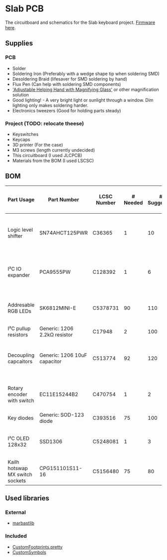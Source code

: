 # Slab PCB
The circuitboard and schematics for the Slab keyboard project. [Firmware here](https://github.com/headblockhead/slab-firmware).

## Supplies
### PCB
- Solder
- Soldering Iron (Preferably with a wedge shape tip when soldering SMD)
- Desoldering Braid (lifesaver for SMD soldering by hand)
- Flux Pen (Can help with soldering SMD components)
- ['Adjustable Helping Hand with Magnifying Glass'](https://www.amazon.co.uk/01902-Adjustable-Magnifying-Soldering-Alligator/dp/B000P42O3C?th=1) or other magnification solution
- Good lighting! - A very bright light or sunlight through a window. Dim lighting only makes soldering harder.
- Electronics tweezers (Good for holding parts steady)
### Project (TODO: relocate theese)
- Keyswitches
- Keycaps
- 3D printer (For the case)
- M3 screws (length currently undecided)
- This circuitboard (I used JLCPCB)
- Materials from the BOM (I used LSCSC)

## BOM
| Part Usage | Part Number | LCSC Number | # Needed | # Suggested | Cost/Unit ($) | Cost/Total ($) | Relative soldering difficulty / 5 | Notes
|---|---|---|---|---|---|---|---|---|
|Logic level shifter|SN74AHCT125PWR|C36365|1|10|$0.1934|$1.93|4|Order more spares if new to SMD soldering|
|I²C IO expander|PCA9555PW|C128392|1|6|$1.1774|$7.06|5|Order more spares if new to SMD soldering|
|Addresable RGB LEDs|SK6812MINI-E|C5378731|90|110|$0.1276|$14.04|3|Easy to burn out if soldered too hot/rough|
|I²C pullup resistors|Generic: 1206 2.2kΩ resistor|C17948|2|100|$0.0028|$0.28|2||
|Decoupling capcaitors|Generic: 1206 10uF capacitor|C513774|92|120|$0.0248|$2.98|2|Careful: Easy to accidently order the wrong size|
|Rotary encoder with switch|EC11E15244B2|C470754|1|2|$1.7755|$3.55|1|Order more if you want - these are great!|
|Key diodes|Generic: SOD-123 diode|C393516|75|100|$0.0115|$1.15|3||
|I²C OLED 128x32|SSD1306|C5248081|1|3|$2.0128|$6.04|2|Useful in other projects + headers required.|
|Kailh hotswap MX switch sockets|CPG151101S11-16|C5156480|75|80|$0.1243|$7.94|1||

## Used libraries
### External
- [marbastlib](https://github.com/ebastler/marbastlib)
### Included
- [CustomFootprints.pretty](CustomFootprints.pretty/)
- [CustomSymbols](CustomSymbols.kicad_sym)
